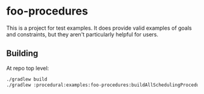 # foo-procedures

This is a project for test examples. It does provide valid examples
of goals and constraints, but they aren't particularly helpful for users.

## Building

At repo top level:

```bash
./gradlew build
./gradlew :procedural:examples:foo-procedures:buildAllSchedulingProcedureJars
```
